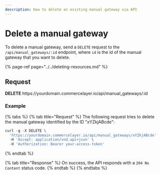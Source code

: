 ```yaml
---
description: How to delete an existing manual gateway via API
---
```


# Delete a manual gateway

To delete a manual gateway, send a `DELETE` request to the `/api/manual_gateways/:id` endpoint, where `id` is the id of the manual gateway that you want to delete.

{% page-ref page="../../deleting-resources.md" %}

## Request

**DELETE** https://<i></i>yourdomain.commercelayer.io/api/manual_gateways/:id

### Example

{% tabs %}
{% tab title="Request" %}
The following request tries to delete the manual gateway identified by the ID "xYZkjABcde":

```javascript
curl -g -X DELETE \
  'https://yourdomain.commercelayer.io/api/manual_gateways/xYZkjABcde' \
  -H 'Accept: application/vnd.api+json' \
  -H 'Authorization: Bearer your-access-token'
```
{% endtab %}

{% tab title="Response" %}
On success, the API responds with a `204 No Content` status code.
{% endtab %}
{% endtabs %}

